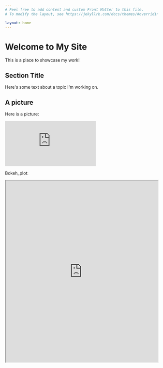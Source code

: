 ```yaml
---
# Feel free to add content and custom Front Matter to this file.
# To modify the layout, see https://jekyllrb.com/docs/themes/#overriding-theme-defaults

layout: home
---
```

# Welcome to My Site

This is a place to showcase my work!

## Section Title
Here's some text about a topic I'm working on. 

## A picture

Here is a picture:

![Alt text](https://github.com/eszterkovacs17/SDA/blob/main/bokeh_plot.html?raw=true)


Bokeh_plot: 


<iframe src="https://github.com/eszterkovacs17/SDA/blob/main/bokeh_plot.html?raw=true" width="100%" height="600"></iframe>

